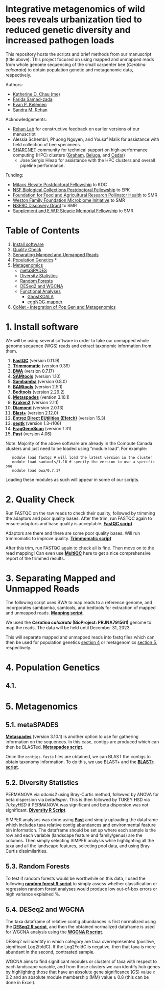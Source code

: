 # Integrative metagenomics of wild bees reveals urbanization tied to reduced genetic diversity and increased pathogen loads

This repository hosts the scripts and brief methods from our manuscript (title above). This project focused on using mapped and unmapped reads from whole genome sequencing of the small carpenter bee (_Ceratina calcarata_) to obtain population genetic and metagenomic data, respectively.

Authors:
* [Katherine D. Chau (me)](https://www.linkedin.com/in/balasink/)
* [Farida Samad-zada](https://www.linkedin.com/in/faridasamadzada/?originalSubdomain=ca)
* [Evan P. Kelemen](https://scholar.google.com/citations?user=eg7ziI8AAAAJ&hl=en)
* [Sandra M. Rehan](http://www.rehanlab.com/people.html)

Acknowledgements:
* [Rehan Lab](http://www.rehanlab.com/) for constructive feedback on earlier versions of our manuscript
* Alessia Schembri, Phuong Nguyen, and Yousaf Malik for assistance with field collection of bee specimens.
* [SHARCNET](https://www.sharcnet.ca/my/front/) community for technical support on high-performance computing (HPC) clusters ([Graham](https://docs.alliancecan.ca/wiki/Graham), [Beluga](https://docs.alliancecan.ca/wiki/B%C3%A9luga), and [Cedar](https://docs.alliancecan.ca/wiki/Cedar))
    * Jose Sergio Hleap for assistance with the HPC clusters and overall pipeline performance.

Funding:
* [Mitacs Elevate Postdoctoral Fellowship](https://www.mitacs.ca/en/programs/elevate) to KDC
* [NSF Biological Collections Postdoctoral Fellowship](https://www.nsf.gov/) to EPK
* [Foundation for Food and Agricultural Research Pollinator Health](https://foundationfar.org/programs/pollinator-health-fund/) to SMR
* [Weston Family Foundation Microbiome Initiative](https://westonfoundation.ca/weston-family-microbiome-initiative/) to SMR
* [NSERC Discovery Grant](https://www.nserc-crsng.gc.ca/professors-professeurs/grants-subs/dgigp-psigp_eng.asp) to SMR
* [Supplement and E.W.R Steacie Memorial Fellowship](https://www.nserc-crsng.gc.ca/prizes-prix/steacie-steacie/about-apropos_eng.asp) to SMR.

# Table of Contents
1. [Install software](#1-install-software)
2. [Quality Check](#2-quality-check)
3. [Separating Mapped and Unmapped Reads](#3-separating-mapped-and-unmapped-reads)
4. [Population Genetics](#4-population-genetics)
    *
5. [Metagenomics](#5-metagenomics)  
    * [metaSPADES](#51-metaspades)
    * [Diversity Statistics](#52-diversity-statistics)
    * [Random Forests](#53-random-forests)
    * [DESeq2 and WGCNA](#54-deseq2-and-wgcna)
    * [Functional Analyses](#55-functional-analyses)
        * [GhostKOALA](#551-ghostkoala)
        * [eggNOG-mapper](#552-eggnog-mapper)
6. [CoNet - Integration of Pop Gen and Metagenomics](#6-conet-integration-of-pop-gen-and-metagenomics)

# 1. Install software
We will be using several software in order to take our unmapped whole genome sequence (WGS) reads and extract taxonomic information from them.

1. [ __FastQC__](https://www.bioinformatics.babraham.ac.uk/projects/fastqc/) (version 0.11.9)
2. [__Trimmomatic__](http://www.usadellab.org/cms/?page=trimmomatic) (version 0.39)
3. [__BWA__](https://github.com/lh3/bwa) (version 0.7.17)
4. [__SAMtools__](http://www.htslib.org/) (version 1.10)
5. [__Sambamba__](https://lomereiter.github.io/sambamba/) (version 0.8.0)
6. [__BAMtools__](https://github.com/pezmaster31/bamtools) (version 2.5.1)
7. [__Bedtools__](https://bedtools.readthedocs.io/en/latest/) (version 2.29.2)
8. [__Metaspades__](https://cab.spbu.ru/software/meta-spades/) (version 3.10.1)
9. [__Kraken2__](https://ccb.jhu.edu/software/kraken2/) (version 2.1.1)
10. [__Diamond__](https://github.com/bbuchfink/diamond) (version 2.0.13)
11. [__Blast+__](https://blast.ncbi.nlm.nih.gov/Blast.cgi?CMD=Web&PAGE_TYPE=BlastDocs&DOC_TYPE=Download) (version 2.12.0)
12. [__Entrez Direct EUtilities (Efetch)__](https://www.ncbi.nlm.nih.gov/books/NBK179288/) (version 15.3)
13. [__seqtk__](https://github.com/lh3/seqtk) (version 1.3-r106)
14. [__FragGeneScan__](https://sourceforge.net/projects/fraggenescan/) (version 1.31)
15. [__Past__](https://past.en.lo4d.com/windows) (version 4.06)

Note: Majority of the above software are already in the Compute Canada clusters and just need to be loaded using "module load". For example:

```
   module load fastqc # will load the latest version in the cluster
   module load samtools/1.10 # specify the version to use a specific one
   module load bwa/0.7.17
```

Loading these modules as such will appear in some of our scripts.


# 2. Quality Check
Run FASTQC on the raw reads to check their quality, followed by trimming the adaptors and poor quality bases. After the trim, run FASTQC again to ensure adaptors and base quality is acceptable.
[__FastQC script__](https://github.com/kdbchau/Ceratina-calcarata-Metagenomics/blob/main/Scripts/fastqc.sh)

Adaptors are there and there are some poor quality bases. Will run trimmomatic to improve quality.
[__Trimmomatic script__](https://github.com/kdbchau/Ceratina-calcarata-Metagenomics/blob/main/Scripts/trimscript.sh)

After this trim, run FASTQC again to check all is fine. Then move on to the read mapping! Can even use [__MultiQC__](https://multiqc.info/) here to get a nice comprehensive report of the trimmed results.

# 3. Separating Mapped and Unmapped Reads

The following script uses BWA to map reads to a reference genome, and incorporates sambamba, samtools, and bedtools for extraction of mapped and unmapped reads.
[__Mapping script__](https://github.com/kdbchau/Ceratina-calcarata-Metagenomics/blob/main/Scripts/mapping.sh).

We used the **_Ceratina calcarata_ (BioProject: PRJNA791561)** genome to map the reads. The data will be held until December 31, 2023.

This will separate mapped and unmapped reads into fastq files which can then be used for population genetics [section 4](#4-population-genetics) or metagenomics [section 5](#5-metagenomics), respectively.

# 4. Population Genetics

## 4.1.

# 5. Metagenomics

## 5.1. metaSPADES

[__Metaspades__](https://cab.spbu.ru/software/meta-spades/) (version 3.10.1) is another option to use for gathering information on the sequences. In this case, contigs are produced which can then be BLASTed. [__Metaspades script__](https://github.com/kdbchau/Ceratina-calcarata-Metagenomics/blob/main/Scripts/metaspades.sh).

Once the ```contigs.fasta``` files are obtained, we can BLAST the contigs to obtain taxonomy information. To do this, we use BLAST+ and the [__BLAST+ script__](https://github.com/kdbchau/Ceratina-calcarata-Metagenomics/blob/main/Scripts/blast.sh).

## 5.2. Diversity Statistics

PERMANOVA via _adonis2_ using Bray-Curtis method, followed by ANOVA for beta dispersion via _betadisper_. This is then followed by TUKEY HSD via _TukeyHSD_ if PERMANOVA was significant and beta dispersion was not significant. [__Diversity R Script__](https://github.com/kdbchau/Ceratina-calcarata-Metagenomics/blob/main/Scripts/diversity.R).

SIMPER analyses was done using [__Past__](https://past.en.lo4d.com/windows) and simply uploading the dataframe which includes taxa relative contig abundances and environmental feature bin information. The dataframe should be set up where each sample is the row and each variable (landscape feature and family/genus) are the columns. Then simply selecting SIMPER analysis while highlighting all the taxa and all the landscape features, selecting pool data, and using Bray-Curtis dissimilarities.

## 5.3. Random Forests

To test if random forests would be worthwhile on this data, I used the following [__random forest R script__](https://github.com/kdbchau/Ceratina-calcarata-Metagenomics/blob/main/Scripts/randomforest.R) to simply assess whether classification or regression random forest analyses would produce low out-of-box errors or high variance explained %.

## 5.4. DESeq2 and WGCNA

The taxa dataframe of relative contig abundances is first normalized using the [__DESeq2 R script__](https://github.com/kdbchau/Ceratina-calcarata-Metagenomics/blob/main/Scripts/deseq2.R), and then the obtained normalized dataframe is used for WGCNA analysis using the [__WGCNA R script__](https://github.com/kdbchau/Ceratina-calcarata-Metagenomics/blob/main/Scripts/wgcna.R).

DESeq2 will identify in which category are taxa overrepresented (positive, significant Log2foldC). If the Log2FoldC is negative, then that taxa is more abundant in the second, contrasted sample.

WGCNA aims to find significant modules or clusters of taxa with respect to each landscape variable, and from those clusters we can identify hub genes by highlighting those that have an absolute gene significance (GS) value ≥ 0.2 and an absolute module membership (MM) value ≥ 0.8 (this can be done in Excel).
